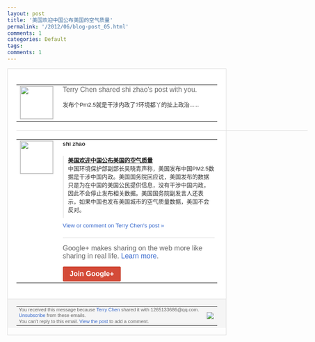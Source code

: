 ```yaml
---
layout: post
title: '美国欢迎中国公布美国的空气质量'
permalink: '/2012/06/blog-post_05.html'
comments: 1
categories: Default
tags: 
comments: 1
---
```

<div style="border:solid 1px #dfdfdf;color:#686868;font:13px Arial"><div style="background-color:#fff;padding:20px;"><table cellpadding="0" cellspacing="0"><tr><td style="padding-right:15px;vertical-align:top"><a href="https://plus.google.com/_/notifications/ngemlink?&amp;emid=CNDf65rbuLACFcXH3AodHXIAAA&amp;path=%2F108643996575278738906&amp;dt=1338954768645"><img height="75" src="https://lh3.googleusercontent.com/-KKRGTyJ5Bl0/AAAAAAAAAAI/AAAAAAAAEEY/jllxqER5dCk/s75-c-k-a/photo.jpg" style="border:solid 1px #cccccc;" width="75"/></a></td><td style="width:578px;color:#333;font:13px Arial;vertical-align:top;"><div style="color:#686868;font:16px Arial;;padding-bottom:15px">Terry Chen shared shi zhao's post with you.</div><div style="padding-bottom:10px">发布个Pm2.5就是干涉内政了?环境都丫<wbr/>的扯上政治......</div></td></tr></table><div style="margin:20px 0;border-bottom:solid 1px #dfdfdf;width:670px;"></div><table cellpadding="0" cellspacing="0"><tr><td style="padding-right:15px;vertical-align:top"><a href="https://plus.google.com/_/notifications/ngemlink?&amp;emid=CNDf65rbuLACFcXH3AodHXIAAA&amp;path=%2F101269406201033489931&amp;dt=1338954768645"><img height="75" src="https://lh4.googleusercontent.com/-Qx47CXfsla0/AAAAAAAAAAI/AAAAAAAAAAA/e1i6pfBDLXE/s75-c-k-a/photo.jpg" style="border:solid 1px #cccccc;" width="75"/></a></td><td style="width:578px;color:#333;font:13px Arial;vertical-align:top;"><div style="font-weight:bold;padding-bottom:10px">shi zhao</div><div style="padding-bottom:10px"></div><div style="margin-bottom:10px;padding-left:10px; border-left:2px solid #EAEAEA"><span style="margin-right:5px"><a href="http://solidot.org.feedsportal.com/c/33236/f/556826/s/200ea164/l/0Lsociety0Bsolidot0Borg0Carticle0Bpl0Dsid0F120C0A60C0A60C0A146230A0Gamp0Pfrom0Frss/story01.htm" style="zSoyz"><span style="font-weight:bold">美国欢迎中国公布美国的空气质量</span></a><div style="padding-bottom:10px">中国环境保护部副部长吴晓青声称，美国发布<wbr/>中国PM2.5数据是干涉中国内政。美国国<wbr/>务院回应说，美国发布的数据只是为在中国的<wbr/>美国公民提供信息，没有干涉中国内政，因此<wbr/>不会停止发布相关数据。美国国务院副发言人<wbr/>还表示，如果中国也发布美国城市的空气质量<wbr/>数据，美国不会反对。</div></span></div><a href="https://plus.google.com/_/notifications/ngemlink?&amp;emid=CNDf65rbuLACFcXH3AodHXIAAA&amp;path=%2F108643996575278738906%2Fposts%2FLwJsmoG1mep%3Fgpinv%3DAMIXal9EBZosk9CrBO3JJdHq3F6TQkWBuj7M34XLH5SDlKAwMQrUUV0XfzIeIHlbWJ6COKsChuFruBGfhabxRLycGxNhceZafZa4JDiBNsPLs8kz_cmhA9g&amp;dt=1338954768645" style="color:#3366CC;text-decoration:none;">View or comment on Terry Chen's post »</a><div style="margin-top:20px;border-top:solid 1px #dfdfdf"><div style="padding:15px 0;color:#686868;font:16px Arial;">Google+ makes sharing on the web more like sharing in real life. <a href="http://www.google.com/+/learnmore/" style="color:#3366CC;text-decoration:none;">Learn more</a>.</div><a href="https://plus.google.com/_/notifications/ngemlink?&amp;emid=CNDf65rbuLACFcXH3AodHXIAAA&amp;path=%2F%3Fgpinv%3DAMIXal9EBZosk9CrBO3JJdHq3F6TQkWBuj7M34XLH5SDlKAwMQrUUV0XfzIeIHlbWJ6COKsChuFruBGfhabxRLycGxNhceZafZa4JDiBNsPLs8kz_cmhA9g&amp;dt=1338954768645" style="display:inline-block;padding:7px 15px;background-color:#d44b38; color:#fff;font-size:16px; font-weight:bold;border-radius:2px;border:solid 1px #c43b28; white-space:nowrap;text-decoration:none">Join Google+</a></div></td></tr></table></div><div style="border-top:solid 1px #dfdfdf;padding:0 20px; background-color:#f5f5f5"><table cellpadding="0" cellspacing="0" style="height:50px"><tbody><tr><td style="vertical-align:middle;width:100%; color:#636363;font:11px Arial; line-height:120%">You received this message because <a href="https://plus.google.com/_/notifications/ngemlink?&amp;emid=CNDf65rbuLACFcXH3AodHXIAAA&amp;path=%2F108643996575278738906%3Fgpinv%3DAMIXal9EBZosk9CrBO3JJdHq3F6TQkWBuj7M34XLH5SDlKAwMQrUUV0XfzIeIHlbWJ6COKsChuFruBGfhabxRLycGxNhceZafZa4JDiBNsPLs8kz_cmhA9g&amp;dt=1338954768645" style="color:#3366CC;text-decoration:none;">Terry Chen</a> shared it with 1265133686@qq.com. <a href="https://plus.google.com/_/notifications/ngemlink?&amp;emid=CNDf65rbuLACFcXH3AodHXIAAA&amp;path=%2F_%2Fnonplus%2Femailsettings%3Fgpinv%3DAMIXal9EBZosk9CrBO3JJdHq3F6TQkWBuj7M34XLH5SDlKAwMQrUUV0XfzIeIHlbWJ6COKsChuFruBGfhabxRLycGxNhceZafZa4JDiBNsPLs8kz_cmhA9g%26est%3DADH5u8V37_Vd40aBZq9LpZ6oljivMUhGV8aO-vHRl3Sq3L5j8_9RE4CdjNuI73y8J9nWWfdG1ZzbrPNrTszzCz2YV1XRwamIWKcds8xOHMOYqX8snHrS3jsTAx7xrm5iLbMKs6AGMLQx&amp;dt=1338954768645" style="color:#3366CC;text-decoration:none;">Unsubscribe</a> from these emails.<br/>You can't reply to this email. <a href="https://plus.google.com/_/notifications/ngemlink?&amp;emid=CNDf65rbuLACFcXH3AodHXIAAA&amp;path=%2F108643996575278738906%2Fposts%2FLwJsmoG1mep%3Fgpinv%3DAMIXal9EBZosk9CrBO3JJdHq3F6TQkWBuj7M34XLH5SDlKAwMQrUUV0XfzIeIHlbWJ6COKsChuFruBGfhabxRLycGxNhceZafZa4JDiBNsPLs8kz_cmhA9g&amp;dt=1338954768645" style="color:#3366CC;text-decoration:none;">View the post</a> to add a comment.<br/></td><td><img src="https://ssl.gstatic.com/s2/oz/images/notifications/logo/google-plus-6617a72bb36cc548861652780c9e6ff1.png"/></td></tr></tbody></table></div></div>